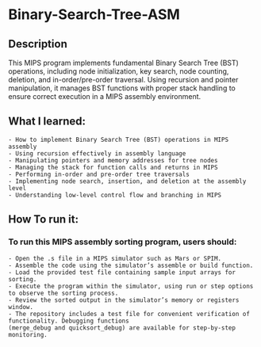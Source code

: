 # Binary-Search-Tree-ASM
## Description
This MIPS program implements fundamental Binary Search Tree (BST) operations, including node initialization, key search, node counting, deletion, and in-order/pre-order traversal. Using recursion and pointer manipulation, it manages BST functions with proper stack handling to ensure correct execution in a MIPS assembly environment.


## What I learned: 
    - How to implement Binary Search Tree (BST) operations in MIPS assembly
    - Using recursion effectively in assembly language
    - Manipulating pointers and memory addresses for tree nodes
    - Managing the stack for function calls and returns in MIPS
    - Performing in-order and pre-order tree traversals
    - Implementing node search, insertion, and deletion at the assembly level
    - Understanding low-level control flow and branching in MIPS

## How To run it:
### To run this MIPS assembly sorting program, users should:
    - Open the .s file in a MIPS simulator such as Mars or SPIM.
    - Assemble the code using the simulator’s assemble or build function.
    - Load the provided test file containing sample input arrays for sorting.
    - Execute the program within the simulator, using run or step options to observe the sorting process.
    - Review the sorted output in the simulator’s memory or registers window.
    - The repository includes a test file for convenient verification of functionality. Debugging functions 
    (merge_debug and quicksort_debug) are available for step-by-step monitoring.
